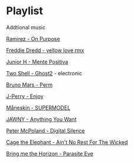 # Playlist
Addtional music 

[Ramirez - On Purpose](https://www.youtube.com/watch?v=P5ebgxdf0tQ)

[Freddie Dredd - yellow love rmx](https://www.youtube.com/watch?v=aufP-IYAMqU)

[Junior H - Mente Positiva](https://www.youtube.com/watch?v=q8cKZfOyFQE)

[Two Shell - Ghost2](https://www.youtube.com/watch?v=oniolbg6HAo) - electronic

[Bruno Mars - Perm](https://www.youtube.com/watch?v=ftXmvnL0ZOc&pp=ygUPcGVybSBicnVubyBtYXJz) 
  
[J-Perry - Enjoy](https://www.youtube.com/watch?v=PiPeFmaQQ7Q)

[Måneskin - SUPERMODEL](https://youtu.be/jODrVofka54?si=ha1GgMN7BhddlMfl)

[JAWNY - Anything You Want](https://www.youtube.com/watch?v=5a1Gew595MY)

[Peter McPoland - Digital Silence](https://www.youtube.com/watch?v=nOxH6KEh5n4)

[Cage the Elephant - Ain't No Rest For The Wicked](https://www.youtube.com/watch?v=HKtsdZs9LJo)

[Bring me the Horizon - Parasite Eve](https://www.youtube.com/watch?v=racmy7Y9P4M)
